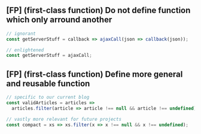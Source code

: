 ## [FP] (first-class function) Do not define function which only arround another

```js
// ignorant
const getServerStuff = callback => ajaxCall(json => callback(json));

// enlightened
const getServerStuff = ajaxCall;
```

## [FP] (first-class function) Define more general and reusable function

```js
// specific to our current blog
const validArticles = articles =>
  articles.filter(article => article !== null && article !== undefined),

// vastly more relevant for future projects
const compact = xs => xs.filter(x => x !== null && x !== undefined);
```
<!--stackedit_data:
eyJoaXN0b3J5IjpbLTE4MTE1MTQ3NTksMTMzNzgxODg4OF19
-->